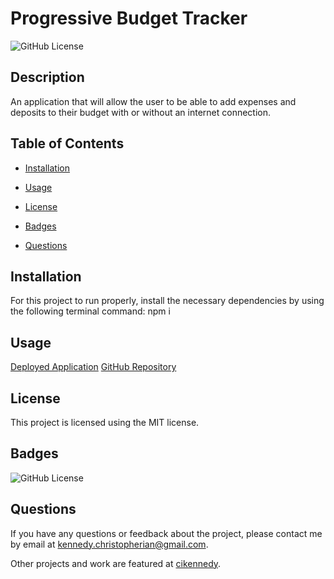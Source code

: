 # Progressive Budget Tracker
  ![GitHub License](https://img.shields.io/badge/license-MIT-yellow.svg)

  ## Description

  An application that will allow the user to be able to add expenses and deposits to their budget with or without an internet connection. 

  ## Table of Contents

  * [Installation](#installation)

  * [Usage](#usage)
  
  * [License](#license)

  * [Badges](#badges)

  * [Questions](#questions)

  ## Installation

  For this project to run properly, install the necessary dependencies by using the following terminal command: npm i

  ## Usage

  [Deployed Application](https://rocky-bayou-75944.herokuapp.com/)
  [GitHub Repository](https://github.com/cikennedy/progressive-budget)

  ## License

  This project is licensed using the MIT license.

  ## Badges

  ![GitHub License](https://img.shields.io/badge/license-MIT-yellow.svg)

  ## Questions

  If you have any questions or feedback about the project, please contact me by email at [kennedy.christopherian@gmail.com](mailto:kennedy.christopherian@gmail.com). 

  Other projects and work are featured at [cikennedy](https://github.com/cikennedy).

